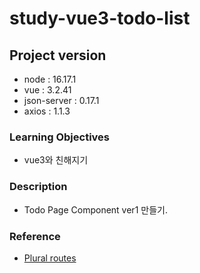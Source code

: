 # study-vue3-todo-list

## Project version

- node : 16.17.1
- vue : 3.2.41
- json-server : 0.17.1
- axios : 1.1.3

### Learning Objectives

- vue3와 친해지기

### Description

- Todo Page Component ver1 만들기.

### Reference

- [Plural routes](https://www.npmjs.com/package/json-server#plural-routes)
